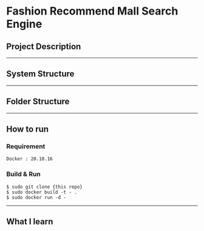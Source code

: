 # F**ashion Recommend Mall Search Engine**

## Project Description

---

## System Structure

---

## Folder Structure

---

## How to run

### Requirement

```
Docker : 20.10.16
```

### Build & Run

```
$ sudo git clone {this repo}
$ sudo docker build -t - .
$ sudo docker run -d -
```

---

## What I learn
